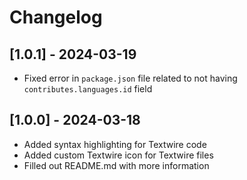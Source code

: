 # Changelog

## [1.0.1] - 2024-03-19

- Fixed error in `package.json` file related to not having `contributes.languages.id` field

## [1.0.0] - 2024-03-18

- Added syntax highlighting for Textwire code
- Added custom Textwire icon for Textwire files
- Filled out README.md with more information